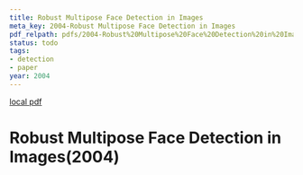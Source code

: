```yaml
---
title: Robust Multipose Face Detection in Images
meta_key: 2004-Robust Multipose Face Detection in Images
pdf_relpath: pdfs/2004-Robust%20Multipose%20Face%20Detection%20in%20Images.pdf
status: todo
tags:
- detection
- paper
year: 2004
---
```


[local pdf](../../../pdfs/2004-Robust%20Multipose%20Face%20Detection%20in%20Images.pdf)

# Robust Multipose Face Detection in Images(2004)
